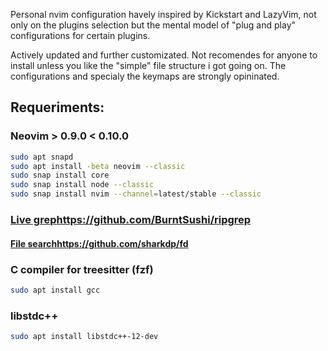Personal nvim configuration havely inspired by Kickstart and LazyVim, not only on the plugins selection but the mental model of "plug and play" configurations for certain plugins.

Actively updated and further customizated.
Not recomendes for anyone to install unless you like the "simple" file structure i got going on.
The configurations and specialy the keymaps are strongly opininated.

## Requeriments: 
### Neovim > 0.9.0 < 0.10.0
```bash
sudo apt snapd
sudo apt install -beta neovim --classic
sudo snap install core
sudo snap install node --classic
sudo snap install nvim --channel=latest/stable --classic
```
### [Live grep](https://github.com/BurntSushi/ripgrep)https://github.com/BurntSushi/ripgrep
#### [File search](https://github.com/sharkdp/fd)https://github.com/sharkdp/fd
### C compiler for treesitter (fzf)
```bash
sudo apt install gcc
```
### libstdc++
```bash
sudo apt install libstdc++-12-dev
```
